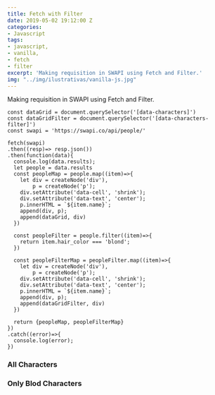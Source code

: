 ```yaml
---
title: Fetch with Filter
date: 2019-05-02 19:12:00 Z
categories:
- Javascript
tags:
- javascript,
- vanilla,
- fetch
- filter
excerpt: 'Making requisition in SWAPI using Fetch and Filter.'
img: "../img/ilustrativas/vanilla-js.jpg"
---
```


Making requisition in SWAPI using Fetch and Filter.

```javacript
const dataGrid = document.querySelector('[data-characters]')
const dataGridFilter = document.querySelector('[data-characters-filter]')
const swapi = 'https://swapi.co/api/people/'

fetch(swapi)
.then((resp)=> resp.json())
.then(function(data){
  console.log(data.results);
  let people = data.results
  const peopleMap = people.map((item)=>{
    let div = createNode('div'),
        p = createNode('p');
    div.setAttribute('data-cell', 'shrink');
    div.setAttribute('data-text', 'center');
    p.innerHTML = `${item.name}`;
    append(div, p);
    append(dataGrid, div)
  })  

  const peopleFilter = people.filter((item)=>{
    return item.hair_color === 'blond';
  })

  const peopleFilterMap = peopleFilter.map((item)=>{
    let div = createNode('div'),
        p = createNode('p');
    div.setAttribute('data-cell', 'shrink');
    div.setAttribute('data-text', 'center');
    p.innerHTML = `${item.name}`;
    append(div, p);
    append(dataGridFilter, div)
  })

  return {peopleMap, peopleFilterMap}
})
.catch((error)=>{
  console.log(error);  
})
```
<h3>All Characters</h3>
<section data-grid="cols-3 spacing" data-characters></section>

<h3>Only Blod Characters</h3>
<section data-grid="cols-3 spacing" data-characters-filter></section>